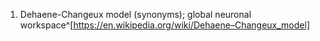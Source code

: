 1. Dehaene-Changeux model (synonyms); global neuronal workspace^[https://en.wikipedia.org/wiki/Dehaene–Changeux_model]